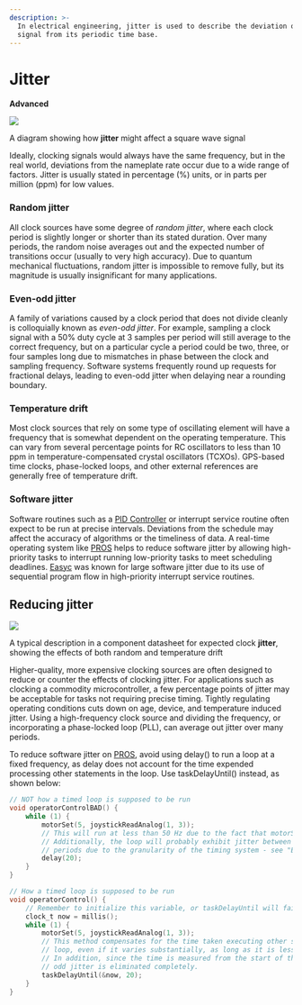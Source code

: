 ```yaml
---
description: >-
  In electrical engineering, jitter is used to describe the deviation of a clock
  signal from its periodic time base.
---
```


# Jitter

**Advanced**

[![](https://phabricator.purduesigbots.com/file/data/q5fv4gl3vwo3yjgdvbqh/PHID-FILE-4lipowbthyt2bsmgzc2k/clock_jitter.jpg)](https://phabricator.purduesigbots.com/file/data/q5fv4gl3vwo3yjgdvbqh/PHID-FILE-4lipowbthyt2bsmgzc2k/clock_jitter.jpg)

 A diagram showing how **jitter** might affect a square wave signal

Ideally, clocking signals would always have the same frequency, but in the real world, deviations from the nameplate rate occur due to a wide range of factors. Jitter is usually stated in percentage \(%\) units, or in parts per million \(ppm\) for low values.

### Random jitter

All clock sources have some degree of _random jitter_, where each clock period is slightly longer or shorter than its stated duration. Over many periods, the random noise averages out and the expected number of transitions occur \(usually to very high accuracy\). Due to quantum mechanical fluctuations, random jitter is impossible to remove fully, but its magnitude is usually insignificant for many applications.

### Even-odd jitter

A family of variations caused by a clock period that does not divide cleanly is colloquially known as _even-odd jitter_. For example, sampling a clock signal with a 50% duty cycle at 3 samples per period will still average to the correct frequency, but on a particular cycle a period could be two, three, or four samples long due to mismatches in phase between the clock and sampling frequency. Software systems frequently round up requests for fractional delays, leading to even-odd jitter when delaying near a rounding boundary.

### Temperature drift

Most clock sources that rely on some type of oscillating element will have a frequency that is somewhat dependent on the operating temperature. This can vary from several percentage points for RC oscillators to less than 10 ppm in temperature-compensated crystal oscillators \(TCXOs\). GPS-based time clocks, phase-locked loops, and other external references are generally free of temperature drift.

### Software jitter

Software routines such as a [PID Controller](../software/control-algorithms/pid-controller.md) or interrupt service routine often expect to be run at precise intervals. Deviations from the schedule may affect the accuracy of algorithms or the timeliness of data. A real-time operating system like [PROS](../software/vex-programming-software/pros.md) helps to reduce software jitter by allowing high-priority tasks to interrupt running low-priority tasks to meet scheduling deadlines. [Easyc](../software/vex-programming-software/easyc.md) was known for large software jitter due to its use of sequential program flow in high-priority interrupt service routines.

## Reducing jitter

[![](https://phabricator.purduesigbots.com/file/data/grxt4aivw4hu6f6iuve4/PHID-FILE-6fgwss5vvbwvihgbx6eb/clock_jitter_datasheet.png)](https://phabricator.purduesigbots.com/file/data/grxt4aivw4hu6f6iuve4/PHID-FILE-6fgwss5vvbwvihgbx6eb/clock_jitter_datasheet.png)

 A typical description in a component datasheet for expected clock **jitter**, showing the effects of both random and temperature drift

Higher-quality, more expensive clocking sources are often designed to reduce or counter the effects of clocking jitter. For applications such as clocking a commodity microcontroller, a few percentage points of jitter may be acceptable for tasks not requiring precise timing. Tightly regulating operating conditions cuts down on age, device, and temperature induced jitter. Using a high-frequency clock source and dividing the frequency, or incorporating a phase-locked loop \(PLL\), can average out jitter over many periods.

To reduce software jitter on [PROS](../software/vex-programming-software/pros.md), avoid using delay\(\) to run a loop at a fixed frequency, as delay does not account for the time expended processing other statements in the loop. Use taskDelayUntil\(\) instead, as shown below:

```c
// NOT how a timed loop is supposed to be run
void operatorControlBAD() {
    while (1) {
        motorSet(5, joystickReadAnalog(1, 3));
        // This will run at less than 50 Hz due to the fact that motorSet() takes time.
        // Additionally, the loop will probably exhibit jitter between 20 and 21 ms
        // periods due to the granularity of the timing system - see "Even-odd jitter".
        delay(20);
    }
}

// How a timed loop is supposed to be run
void operatorControl() {
    // Remember to initialize this variable, or taskDelayUntil will fail
    clock_t now = millis();
    while (1) {
        motorSet(5, joystickReadAnalog(1, 3));
        // This method compensates for the time taken executing other statements in the
        // loop, even if it varies substantially, as long as it is less than 20 ms.
        // In addition, since the time is measured from the start of the last loop, even
        // odd jitter is eliminated completely.
        taskDelayUntil(&now, 20);
    }
}
```


